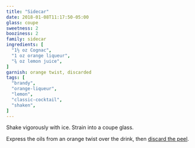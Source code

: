 ```yaml
---
title: "Sidecar"
date: 2018-01-08T11:17:50-05:00
glass: coupe
sweetness: 2
booziness: 2
family: sidecar
ingredients: [
  "1½ oz Cognac",
  "1 oz orange liqueur",
  "¾ oz lemon juice",
]
garnish: orange twist, discarded
tags: [
  "brandy",
  "orange-liqueur",
  "lemon",
  "classic-cocktail",
  "shaken",
]
---
```

Shake vigorously with ice. Strain into a coupe glass.

Express the oils from an orange twist over the drink, then [discard the peel](/techniques/twist/#discarding).

